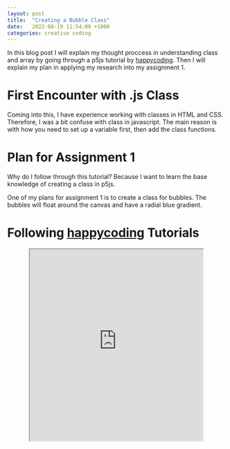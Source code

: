 ```yaml
---
layout: post
title:  "Creating a Bubble Class"
date:   2022-08-19 11:54:00 +1000
categories: creative coding
---
```


In this blog post I will explain my thought proccess in understanding class and array by going through a p5js tutorial by [happycoding][happycoding]. Then I will explain my plan in applying my research into my assignment 1.

# First Encounter with .js Class
Coming into this, I have experience working with classes in HTML and CSS. Therefore, I was a bit confuse with class in javascript. The main reason is with how you need to set up a variable first, then add the class functions.

# Plan for Assignment 1
Why do I follow through this tutorial? Because I want to learn the base knowledge of creating a class in p5js.

One of my plans for assignment 1 is to create a class for bubbles. The bubbles will float around the canvas and have a radial blue gradient.

# Following [happycoding][happycoding] Tutorials 

<div align ="center">
  <iframe width="400" height="442" src="https://editor.p5js.org/reilivia/full/PmzQ3PG4u"></iframe>
</div>


[happycoding]:https://happycoding.io/tutorials/p5js/creating-classes 